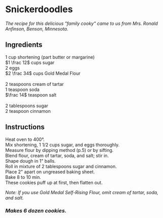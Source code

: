 # Snickerdoodles

*The recipe for this delicious "family cooky" came to us from Mrs. Ronald Anfinson, Benson, Minnesota.*

## Ingredients
$1$ cup shortening (part butter or margarine)  
$1 \frac 12$ cups sugar  
$2$ eggs  
$2 \frac 34$ cups Gold Medal Flour  
\
$2$ teaspoons cream of tartar  
$1$ teaspoon soda  
$\frac 14$ teaspoon salt  
\
$2$ tablespoons sugar  
$2$ teaspoon cinnamon  

## Instructions
Heat oven to 400&deg;.  
Mix shortening, 1 1/2 cups sugar, and eggs thoroughly.  
Measure flour by dipping method (p.5) or by sifting.  
Blend flour, cream of tartar, soda, and salt; stir in.  
Shape dough in 1" balls.  
Roll in mixture of 2 tablespoons sugar and cinnamon.  
Place 2" apart on ungreased baking sheet.  
Bake 8 to 10 min.  
These cookies puff up at first, then flatten out.  

*Note:*
*If you use Gold Medal Self-Rising Flour, omit cream of tartar, soda, and salt.*

### *Makes 6 dozen cookies.*